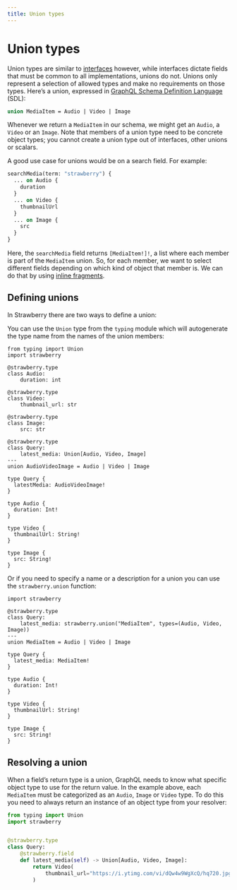 ```yaml
---
title: Union types
---
```


# Union types

Union types are similar to [interfaces](/docs/types/interfaces) however, while interfaces
dictate fields that must be common to all implementations, unions do not. Unions
only represent a selection of allowed types and make no requirements on those
types. Here’s a union, expressed in
[GraphQL Schema Definition Language](https://graphql.org/learn/schema/#type-language)
(SDL):

```graphql
union MediaItem = Audio | Video | Image
```

Whenever we return a `MediaItem` in our schema, we might get an `Audio`, a
`Video` or an `Image`. Note that members of a union type need to be concrete
object types; you cannot create a union type out of interfaces, other unions or
scalars.

A good use case for unions would be on a search field. For example:

```graphql
searchMedia(term: "strawberry") {
  ... on Audio {
    duration
  }
  ... on Video {
    thumbnailUrl
  }
  ... on Image {
    src
  }
}
```

Here, the `searchMedia` field returns `[MediaItem!]!`, a list where each member
is part of the `MediaItem` union. So, for each member, we want to select different
fields depending on which kind of object that member is. We can do that by using
[inline fragments](https://graphql.org/learn/queries/#inline-fragments).

## Defining unions

In Strawberry there are two ways to define a union:

You can use the `Union` type from the `typing` module which will
autogenerate the type name from the names of the union members:

```python+schema
from typing import Union
import strawberry

@strawberry.type
class Audio:
    duration: int

@strawberry.type
class Video:
    thumbnail_url: str

@strawberry.type
class Image:
    src: str

@strawberry.type
class Query:
    latest_media: Union[Audio, Video, Image]
---
union AudioVideoImage = Audio | Video | Image

type Query {
  latestMedia: AudioVideoImage!
}

type Audio {
  duration: Int!
}

type Video {
  thumbnailUrl: String!
}

type Image {
  src: String!
}
```

Or if you need to specify a name or a description for a union you can use the
`strawberry.union` function:

```python+schema
import strawberry

@strawberry.type
class Query:
    latest_media: strawberry.union("MediaItem", types=(Audio, Video, Image))
---
union MediaItem = Audio | Video | Image

type Query {
  latest_media: MediaItem!
}

type Audio {
  duration: Int!
}

type Video {
  thumbnailUrl: String!
}

type Image {
  src: String!
}
```

## Resolving a union

When a field’s return type is a union, GraphQL needs to know what specific
object type to use for the return value. In the example above, each `MediaItem`
must be categorized as an `Audio`, `Image` or `Video` type. To do this you need
to always return an instance of an object type from your resolver:

```python
from typing import Union
import strawberry


@strawberry.type
class Query:
    @strawberry.field
    def latest_media(self) -> Union[Audio, Video, Image]:
        return Video(
            thumbnail_url="https://i.ytimg.com/vi/dQw4w9WgXcQ/hq720.jpg",
        )
```
